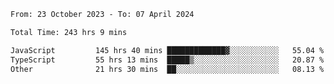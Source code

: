 

<!--START_SECTION:waka-->

```txt
From: 23 October 2023 - To: 07 April 2024

Total Time: 243 hrs 9 mins

JavaScript         145 hrs 40 mins █████████████▓░░░░░░░░░░░   55.04 %
TypeScript         55 hrs 13 mins  █████▒░░░░░░░░░░░░░░░░░░░   20.87 %
Other              21 hrs 30 mins  ██░░░░░░░░░░░░░░░░░░░░░░░   08.13 %
```

<!--END_SECTION:waka-->
